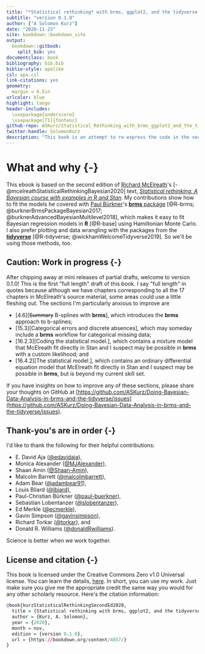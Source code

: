```yaml
--- 
title: "*Statistical rethinking* with brms, ggplot2, and the tidyverse: Second edition"
subtitle: "version 0.1.0"
author: ["A Solomon Kurz"]
date: "2020-11-23"
site: bookdown::bookdown_site
output: 
  bookdown::gitbook:
    split_bib: yes
documentclass: book
bibliography: bib.bib
biblio-style: apalike
csl: apa.csl
link-citations: yes
geometry:
  margin = 0.5in
urlcolor: blue
highlight: tango
header-includes:
  \usepackage{underscore}
  \usepackage[T1]{fontenc}
github-repo: ASKurz/Statistical_Rethinking_with_brms_ggplot2_and_the_tidyverse_2_ed
twitter-handle: SolomonKurz
description: "This book is an attempt to re-express the code in the second edition of McElreath's textbook, 'Statistical rethinking.' His models are re-fit in brms, plots are redone with ggplot2, and the general data wrangling code predominantly follows the tidyverse style."
---
```


# What and why {-}

This ebook is based on the second edition of [Richard McElreath](https://twitter.com/rlmcelreath)'s [-@mcelreathStatisticalRethinkingBayesian2020] text, [*Statistical rethinking: A Bayesian course with examples in R and Stan*](https://xcelab.net/rm/statistical-rethinking/). My contributions show how to fit the models he covered with [Paul Bürkner](https://twitter.com/paulbuerkner)'s [**brms** package](https://github.com/paul-buerkner/brms) [@R-brms; @burknerBrmsPackageBayesian2017; @burknerAdvancedBayesianMultilevel2018], which makes it easy to fit Bayesian regression models in **R** [@R-base] using Hamiltonian Monte Carlo. I also prefer plotting and data wrangling with the packages from the [**tidyverse**](http://style.tidyverse.org) [@R-tidyverse; @wickhamWelcomeTidyverse2019]. So we'll be using those methods, too.

## Caution: Work in progress {-}

After chipping away at mini releases of partial drafts, welcome to version 0.1.0! This is the first "full length" draft of this book. I say "full length" in quotes because although we have chapters corresponding to all the 17 chapters in McElreath's source material, some areas could use a little fleshing out. The sections I'm particularly anxious to improve are

* [4.6][~~Summary~~ B-splines with **brms**], which introduces the **brms** approach to b-splines;
* [15.3][Categorical errors and discrete absences], which may someday include a **brms** workflow for categorical missing data;
* [16.2.3][Coding the statistical model.], which contains a mixture model that McElreath fit directly in Stan and I suspect may be possible in **brms** with a custom likelihood; and
* [16.4.2][The statistical model.], which contains an ordinary differential equation model that McElreath fit directly in Stan and I suspect may be possible in **brms**, but is beyond my current skill set.

If you have insights on how to improve any of these sections, please share your thoughts on GitHub at [https://github.com/ASKurz/Doing-Bayesian-Data-Analysis-in-brms-and-the-tidyverse/issues](https://github.com/ASKurz/Doing-Bayesian-Data-Analysis-in-brms-and-the-tidyverse/issues).

## Thank-you's are in order {-}

I'd like to thank the following for their helpful contributions:

* E. David Aja ([\@edavidaja](https://github.com/edavidaja)),
* Monica Alexander ([\@MJAlexander](https://github.com/MJAlexander)),
* Shaan Amin ([\@Shaan-Amin](https://github.com/Shaan-Amin)),
* Malcolm Barrett ([\@malcolmbarrett](https://github.com/malcolmbarrett)),
* Adam Bear ([\@adambear91](https://github.com/adambear91)),
* Louis Bliard ([\@lbiard](https://github.com/lbiard)),
* Paul-Christian Bürkner ([\@paul-buerkner](https://github.com/paul-buerkner)),
* Sebastian Lobentanzer ([\@slobentanzer](https://github.com/slobentanzer)),
* Ed Merkle ([\@ecmerkle](https://github.com/ecmerkle)),
* Gavin Simpson ([\@gavinsimpson](https://github.com/gavinsimpson)),
* Richard Torkar ([\@torkar](https://github.com/torkar)), and
* Donald R. Williams ([\@donaldRwilliams](https://github.com/donaldRwilliams)). 

Science is better when we work together.

## License and citation {-}

This book is licensed under the Creative Commons Zero v1.0 Universal license. You can learn the details, [here](https://github.com/ASKurz/Statistical_Rethinking_with_brms_ggplot2_and_the_tidyverse_2_ed/blob/master/LICENSE). In short, you can use my work. Just make sure you give me the appropriate credit the same way you would for any other scholarly resource. Here's the citation information:


```r
@book{kurzStatisticalRethinkingSecondEd2020,
  title = {Statistical rethinking with brms, ggplot2, and the tidyverse: {{Second}} edition},
  author = {Kurz, A. Solomon},
  year = {2020},
  month = nov,
  edition = {version 0.1.0},
  url = {https://bookdown.org/content/4857/}
}
```




